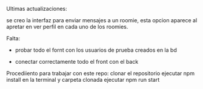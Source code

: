 Ultimas actualizaciones:

se creo la interfaz para enviar mensajes a un roomie, esta opcion aparece al apretar en ver perfil en cada uno de los roomies.

Falta:

- probar todo el fornt con los usuarios de prueba creados en la bd

- conectar correctamente todo el front con el back

Procediiento para trabajar con este repo:
clonar el repositorio
ejecutar npm install en la terminal y carpeta clonada
ejecutar npm run start
